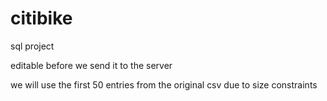 # citibike
sql project

editable before we send it to the server

we will use the first 50 entries from the original csv due to size constraints 
